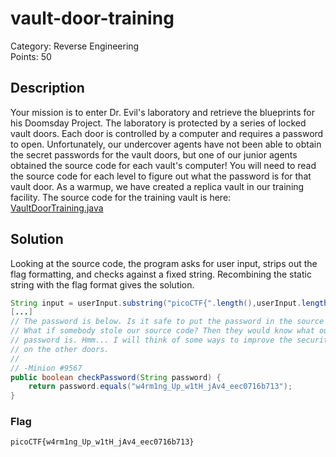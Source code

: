 # vault-door-training
Category: Reverse Engineering\
Points: 50

## Description
Your mission is to enter Dr. Evil's laboratory and retrieve the blueprints for his Doomsday Project. The laboratory is protected by a series of locked vault doors. Each door is controlled by a computer and requires a password to open. Unfortunately, our undercover agents have not been able to obtain the secret passwords for the vault doors, but one of our junior agents obtained the source code for each vault's computer! You will need to read the source code for each level to figure out what the password is for that vault door. As a warmup, we have created a replica vault in our training facility. The source code for the training vault is here: [VaultDoorTraining.java](https://jupiter.challenges.picoctf.org/static/1afdf83322ee9c0040f8e3a3c047e18b/VaultDoorTraining.java)

## Solution
Looking at the source code, the program asks for user input, strips out the flag formatting, and checks against a fixed string. Recombining the static string with the flag format gives the solution.
```Java
String input = userInput.substring("picoCTF{".length(),userInput.length()-1);
[...]
// The password is below. Is it safe to put the password in the source code?
// What if somebody stole our source code? Then they would know what our
// password is. Hmm... I will think of some ways to improve the security
// on the other doors.
//
// -Minion #9567
public boolean checkPassword(String password) {
    return password.equals("w4rm1ng_Up_w1tH_jAv4_eec0716b713");
}
```

### Flag
```
picoCTF{w4rm1ng_Up_w1tH_jAv4_eec0716b713}
```